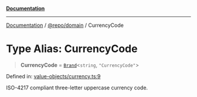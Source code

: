 [**Documentation**](../../../README.md)

***

[Documentation](../../../README.md) / [@repo/domain](../README.md) / CurrencyCode

# Type Alias: CurrencyCode

> **CurrencyCode** = [`Brand`](Brand.md)\<`string`, `"CurrencyCode"`\>

Defined in: [value-objects/currency.ts:9](https://github.com/o3osatoshi/experiment/blob/04dfa58df6e48824a200a24d77afef7ce464e1ae/packages/domain/src/value-objects/currency.ts#L9)

ISO-4217 compliant three-letter uppercase currency code.
